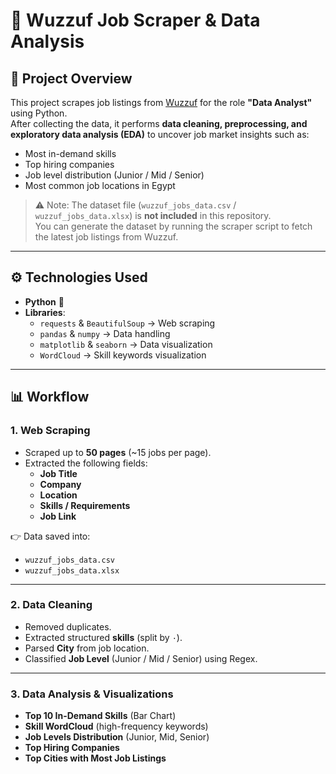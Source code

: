 # 📝 Wuzzuf Job Scraper & Data Analysis

## 📌 Project Overview
This project scrapes job listings from [Wuzzuf](https://wuzzuf.net) for the role **"Data Analyst"** using Python.  
After collecting the data, it performs **data cleaning, preprocessing, and exploratory data analysis (EDA)** to uncover job market insights such as:
- Most in-demand skills  
- Top hiring companies  
- Job level distribution (Junior / Mid / Senior)  
- Most common job locations in Egypt  

> ⚠️ Note: The dataset file (`wuzzuf_jobs_data.csv` / `wuzzuf_jobs_data.xlsx`) is **not included** in this repository.  
> You can generate the dataset by running the scraper script to fetch the latest job listings from Wuzzuf.

---

## ⚙️ Technologies Used
- **Python** 🐍  
- **Libraries**:
  - `requests` & `BeautifulSoup` → Web scraping  
  - `pandas` & `numpy` → Data handling  
  - `matplotlib` & `seaborn` → Data visualization  
  - `WordCloud` → Skill keywords visualization  

---

## 📊 Workflow

### 1. Web Scraping
- Scraped up to **50 pages** (~15 jobs per page).  
- Extracted the following fields:
  - **Job Title**  
  - **Company**  
  - **Location**  
  - **Skills / Requirements**  
  - **Job Link**  

👉 Data saved into:
- `wuzzuf_jobs_data.csv`  
- `wuzzuf_jobs_data.xlsx`

---

### 2. Data Cleaning
- Removed duplicates.  
- Extracted structured **skills** (split by `·`).  
- Parsed **City** from job location.  
- Classified **Job Level** (Junior / Mid / Senior) using Regex.  

---

### 3. Data Analysis & Visualizations
- **Top 10 In-Demand Skills** (Bar Chart)  
- **Skill WordCloud** (high-frequency keywords)  
- **Job Levels Distribution** (Junior, Mid, Senior)  
- **Top Hiring Companies**  
- **Top Cities with Most Job Listings**
